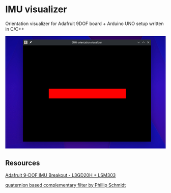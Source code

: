 # IMU visualizer

Orientation visualizer for Adafruit 9DOF board + Arduino UNO setup written in C/C++

![](https://github.com/stepank1/imu-visualizer/blob/master/demo.gif)

## Resources
[Adafruit 9-DOF IMU Breakout - L3GD20H + LSM303](https://www.adafruit.com/product/1714)

[quaternion based complementary filter by Phillip Schmidt ](https://diydrones.com/forum/topics/simple-imu-my-quaternion-based-complimentary-filter)
